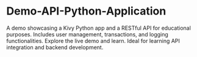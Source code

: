 # Demo-API-Python-Application
 A demo showcasing a Kivy Python app and a RESTful API for educational purposes. Includes user management, transactions, and logging functionalities. Explore the live demo and learn. Ideal for learning API integration and backend development.
